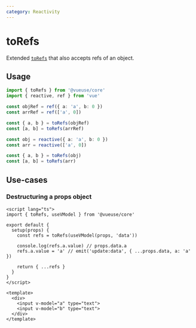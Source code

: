 ```yaml
---
category: Reactivity
---
```


# toRefs

Extended [`toRefs`](https://vuejs.org/api/reactivity-utilities.html#torefs) that also accepts refs of an object.

## Usage

<!-- eslint-disable array-bracket-spacing -->
<!-- eslint-disable ts/no-redeclare -->

```ts
import { toRefs } from '@vueuse/core'
import { reactive, ref } from 'vue'

const objRef = ref({ a: 'a', b: 0 })
const arrRef = ref(['a', 0])

const { a, b } = toRefs(objRef)
const [a, b] = toRefs(arrRef)

const obj = reactive({ a: 'a', b: 0 })
const arr = reactive(['a', 0])

const { a, b } = toRefs(obj)
const [a, b] = toRefs(arr)
```

## Use-cases

### Destructuring a props object

```vue
<script lang="ts">
import { toRefs, useVModel } from '@vueuse/core'

export default {
  setup(props) {
    const refs = toRefs(useVModel(props, 'data'))

    console.log(refs.a.value) // props.data.a
    refs.a.value = 'a' // emit('update:data', { ...props.data, a: 'a' })

    return { ...refs }
  }
}
</script>

<template>
  <div>
    <input v-model="a" type="text">
    <input v-model="b" type="text">
  </div>
</template>
```
